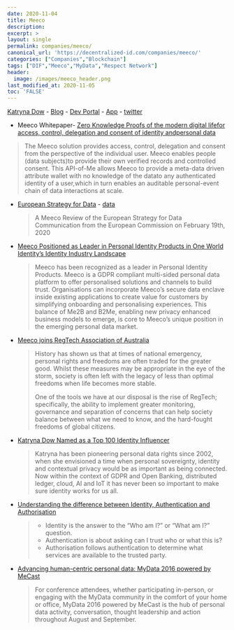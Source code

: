 ```yaml
---
date: 2020-11-04
title: Meeco
description:
excerpt: >
layout: single
permalink: companies/meeco/
canonical_url: 'https://decentralized-id.com/companies/meeco/'
categories: ["Companies","Blockchain"]
tags: ["DIF","Meeco","MyData","Respect Network"]
header:
  image: /images/meeco_header.png
last_modified_at: 2020-11-05
toc: 'FALSE'
---
```


[Katryna Dow](https://katrynadow.me/about/) - [Blog](https://blog.meeco.me/) - [Dev Portal](https://dev.meeco.me/) - [App](https://app.meeco.me/) - [twitter](https://twitter.com/meeco_me)

* Meeco Whitepaper- [Zero Knowledge Proofs of the modern digital lifefor access, control, delegation and consent of identity andpersonal data](https://media.meeco.me/public-assets/white_papers/Meeco_Zero%20Knowledge%20Proofs%20of%20the%20modern%20digital%20life_V1.0_20180513.compressed.pdf)
 > The Meeco solution provides access, control, delegation and consent from the perspective of the individual user. Meeco enables people (data subjects)to provide their own verified records and controlled consent. This API-of-Me allows Meeco to provide a meta-data driven attribute wallet with no knowledge of the datato any authenticated identity of a user,which in turn enables an auditable personal-event chain of data interactions at scale.

* [European Strategy for Data](https://media.meeco.me/public-assets/reports/Meeco_Review_of_European_Strategy_for_Data.pdf) - [data](https://www.meeco.me/data)
  > A Meeco Review of the European Strategy for Data Communication from the European Commission on February 19th, 2020

* [Meeco Positioned as Leader in Personal Identity Products in One World Identity’s Identity Industry Landscape](https://blog.meeco.me/meeco-positioned-as-leader-in-personal-identity-products-in-one-world-identitys-identity-industry-landscape/)
  > Meeco has been recognized as a leader in Personal Identity Products. Meeco is a GDPR compliant multi-sided personal data platform to offer personalised solutions and channels to build trust. Organisations can incorporate Meeco’s secure data enclave inside existing applications to create value for customers by simplifying onboarding and personalising experiences. This balance of Me2B and B2Me, enabling new privacy enhanced business models to emerge, is core to Meeco’s unique position in the emerging personal data market.

* [Meeco joins RegTech Association of Australia](https://blog.meeco.me/innovate-beyond-compliance/)
  > History has shown us that at times of national emergency, personal rights and freedoms are often traded for the greater good. Whilst these measures may be appropriate in the eye of the storm, society is often left with the legacy of less than optimal freedoms when life becomes more stable.
  > 
  > One of the tools we have at our disposal is the rise of RegTech; specifically, the ability to implement greater monitoring, governance and separation of concerns that can help society balance between what we need to know, and the hard-fought freedoms of global citizens.

* [Katryna Dow Named as a Top 100 Identity Influencer](https://blog.meeco.me/katryna-dow-named-top-100-identity-influencer/)
  > Katryna has been pioneering personal data rights since 2002, when she envisioned a time when personal sovereignty, identity and contextual privacy would be as important as being connected. Now within the context of GDPR and Open Banking, distributed ledger, cloud, AI and IoT it has never been so important to make sure identity works for us all.

* [Understanding the difference between Identity, Authentication and Authorisation](https://blog.meeco.me/do-you-really-need-to-know-who-i-am/)
  > - Identity is the answer to the “Who am I?” or “What am I?” question.
  > - Authentication is about asking can I trust who or what this is?
  > - Authorisation follows authentication to determine what services are available to the trusted party.

* [Advancing human-centric personal data: MyData 2016 powered by MeCast](https://blog.meeco.me/advancing-human-centric-personal-data/)
  > For conference attendees, whether participating in-person, or engaging with the MyData community in the comfort of your home or office, MyData 2016 powered by MeCast is the hub of personal data activity, conversation, thought leadership and action throughout August and September.
